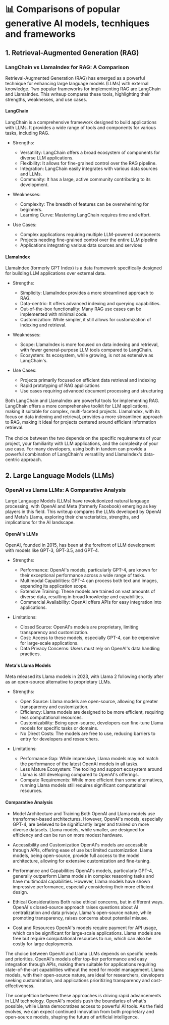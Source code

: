 # 📊 Comparisons of popular generative AI models, tecnhiques and frameworks

## 1. Retrieval-Augmented Generation (RAG)
### LangChain vs LlamaIndex for RAG: A Comparison
Retrieval-Augmented Generation (RAG) has emerged as a powerful technique for enhancing large language models (LLMs) with external knowledge. Two popular frameworks for implementing RAG are LangChain and LlamaIndex. This writeup compares these tools, highlighting their strengths, weaknesses, and use cases.
#### LangChain
LangChain is a comprehensive framework designed to build applications with LLMs. It provides a wide range of tools and components for various tasks, including RAG.
- Strengths:
  - Versatility: LangChain offers a broad ecosystem of components for diverse LLM applications.
  - Flexibility: It allows for fine-grained control over the RAG pipeline.
  - Integration: LangChain easily integrates with various data sources and LLMs.
  - Community: It has a large, active community contributing to its development.

- Weaknesses:
  - Complexity: The breadth of features can be overwhelming for beginners.
  - Learning Curve: Mastering LangChain requires time and effort.

- Use Cases:
  - Complex applications requiring multiple LLM-powered components
  - Projects needing fine-grained control over the entire LLM pipeline
  - Applications integrating various data sources and services 

#### LlamaIndex
LlamaIndex (formerly GPT Index) is a data framework specifically designed for building LLM applications over external data.
- Strengths:
  - Simplicity: LlamaIndex provides a more streamlined approach to RAG.
  - Data-centric: It offers advanced indexing and querying capabilities.
  - Out-of-the-box functionality: Many RAG use cases can be implemented with minimal code.
  - Customization: While simpler, it still allows for customization of indexing and retrieval.

- Weaknesses:
  - Scope: LlamaIndex is more focused on data indexing and retrieval, with fewer general-purpose LLM tools compared to LangChain.
  - Ecosystem: Its ecosystem, while growing, is not as extensive as LangChain's.

- Use Cases:
  - Projects primarily focused on efficient data retrieval and indexing
  - Rapid prototyping of RAG applications
  - Use cases requiring advanced document processing and structuring


Both LangChain and LlamaIndex are powerful tools for implementing RAG. LangChain offers a more comprehensive toolkit for LLM applications, making it suitable for complex, multi-faceted projects. LlamaIndex, with its focus on data indexing and retrieval, provides a more streamlined approach to RAG, making it ideal for projects centered around efficient information retrieval. <br><br>
The choice between the two depends on the specific requirements of your project, your familiarity with LLM applications, and the complexity of your use case. For many developers, using both in tandem can provide a powerful combination of LangChain's versatility and LlamaIndex's data-centric approach.


## 2. Large Language Models (LLMs)
### OpenAI vs Llama LLMs: A Comparative Analysis
Large Language Models (LLMs) have revolutionized natural language processing, with OpenAI and Meta (formerly Facebook) emerging as key players in this field. This writeup compares the LLMs developed by OpenAI and Meta's Llama, exploring their characteristics, strengths, and implications for the AI landscape.

#### OpenAI's LLMs

OpenAI, founded in 2015, has been at the forefront of LLM development with models like GPT-3, GPT-3.5, and GPT-4.

- Strengths:
  - Performance: OpenAI's models, particularly GPT-4, are known for their exceptional performance across a wide range of tasks.
  - Multimodal Capabilities: GPT-4 can process both text and images, expanding its application scope.
  - Extensive Training: These models are trained on vast amounts of diverse data, resulting in broad knowledge and capabilities.
  - Commercial Availability: OpenAI offers APIs for easy integration into applications.

- Limitations:
  - Closed Source: OpenAI's models are proprietary, limiting transparency and customization.
  - Cost: Access to these models, especially GPT-4, can be expensive for large-scale applications.
  - Data Privacy Concerns: Users must rely on OpenAI's data handling practices.

#### Meta's Llama Models
Meta released its Llama models in 2023, with Llama 2 following shortly after as an open-source alternative to proprietary LLMs.

- Strengths:
  - Open Source: Llama models are open-source, allowing for greater transparency and customization.
  - Efficiency: Llama models are designed to be more efficient, requiring less computational resources.
  - Customizability: Being open-source, developers can fine-tune Llama models for specific tasks or domains.
  - No Direct Costs: The models are free to use, reducing barriers to entry for developers and researchers.

- Limitations:
  - Performance Gap: While impressive, Llama models may not match the performance of the latest OpenAI models in all tasks.
  - Less Mature Ecosystem: The tooling and support ecosystem around Llama is still developing compared to OpenAI's offerings.
  - Compute Requirements: While more efficient than some alternatives, running Llama models still requires significant computational resources.

#### Comparative Analysis
- Model Architecture and Training
Both OpenAI and Llama models use transformer-based architectures. However, OpenAI's models, especially GPT-4, are believed to be significantly larger and trained on more diverse datasets. Llama models, while smaller, are designed for efficiency and can be run on more modest hardware.

- Accessibility and Customization
OpenAI's models are accessible through APIs, offering ease of use but limited customization. Llama models, being open-source, provide full access to the model architecture, allowing for extensive customization and fine-tuning.

- Performance and Capabilities
OpenAI's models, particularly GPT-4, generally outperform Llama models in complex reasoning tasks and have multimodal capabilities. However, Llama models have shown impressive performance, especially considering their more efficient design.

- Ethical Considerations 
Both raise ethical concerns, but in different ways. OpenAI's closed-source approach raises questions about AI centralization and data privacy. Llama's open-source nature, while promoting transparency, raises concerns about potential misuse.

- Cost and Resources
OpenAI's models require payment for API usage, which can be significant for large-scale applications. Llama models are free but require computational resources to run, which can also be costly for large deployments.


The choice between OpenAI and Llama LLMs depends on specific needs and priorities. OpenAI's models offer top-tier performance and easy integration through APIs, making them suitable for applications requiring state-of-the-art capabilities without the need for model management. Llama models, with their open-source nature, are ideal for researchers, developers seeking customization, and applications prioritizing transparency and cost-effectiveness.

The competition between these approaches is driving rapid advancements in LLM technology. OpenAI's models push the boundaries of what's possible, while Llama democratizes access to powerful AI tools. As the field evolves, we can expect continued innovation from both proprietary and open-source models, shaping the future of artificial intelligence. 

